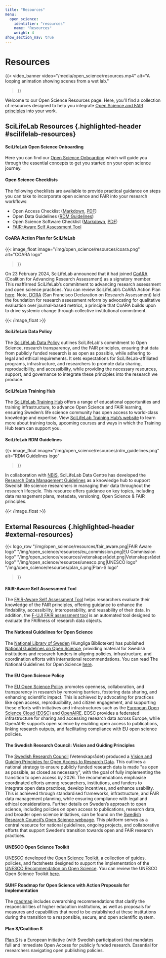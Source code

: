```yaml
---
title: "Resources"
menu:
  open_science:
    identifier: "resources"
    name: "Resources"
    weight: 4
show_section_nav: true
---
```


# Resources

{{< video_banner
  video="/media/open_science/resources.mp4"
  alt="A looping animation showing scenes from a wet lab."
>}}

Welcome to our Open Science Resources page.
Here, you’ll find a collection of resources designed to help you integrate
[Open Science and FAIR principles](/open_science/glossary) into your work.

## SciLifeLab Resources {.highlighted-header #scilifelab-resources}

#### SciLifeLab Open Science Onboarding

Here you can find our [Open Science Onboarding](https://doi.org/10.17044/scilifelab.29087126) which will guide you through the essential concepts to get you started on
your open science journey.

#### Open Science Checklists

The following checklists are available to provide practical guidance on steps you can take to incorporate open science
and FAIR into your research workflows:

- Open Access Checklist ([Markdown](https://github.com/ScilifelabDataCentre/open-science-checklists/blob/develop/open_access_checklist.md), [PDF](https://doi.org/10.17044/scilifelab.29086706.v1))
- Open Data Guidelines ([RDM Guidelines](https://data-guidelines.scilifelab.se/))
- Open Science Software Checklist ([Markdown](https://github.com/ScilifelabDataCentre/open-science-checklists/blob/develop/open_software_checklist.md), [PDF](https://doi.org/10.17044/scilifelab.29086775.v1))
- [FAIR-Aware Self Assessment Tool](https://fairaware.dans.knaw.nl/)

#### CoARA Action Plan for SciLifeLab

{{< image_float 
  image="/img/open_science/resources/coara.png" 
  alt="COARA logo"
>}}

On 23 February 2024, SciLifeLab announced that it had joined [CoARA](https://coara.eu/) (Coalition for Advancing Research
Assessment) as a signatory member. This reaffirmed SciLifeLab’s commitment to advancing research assessment and open
science practices.
You can review SciLifeLab’s CoARA Action Plan [here](https://docs.google.com/document/d/1KAKOK6HoXsixQA5FaPegDIw1w3uI6OvlHgT2YR1m0pg/edit?tab=t.0).
Note, [DORA](https://sfdora.org) (San Francisco Declaration on Research Assessment) laid
the foundation for research assessment reform by advocating for qualitative evaluation over journal-based metrics,
a principle that CoARA builds upon to drive systemic change through collective institutional commitment.

{{< /image_float  >}}

#### SciLifeLab Data Policy

The [SciLifeLab Data Policy](https://www.scilifelab.se/wp-content/uploads/2023/10/Data-Policy.pdf) outlines SciLifeLab's
commitment to Open Science, research transparency, and the FAIR
principles, ensuring that data from publicly funded research is as open as possible, while adhering to legal and
ethical requirements. It sets expectations for SciLifeLab-affiliated programs, infrastructure, and researchers to promote
data sharing, reproducibility, and accessibility, while providing the necessary resources, support, and governance to
integrate these principles into the research we produce.

#### SciLifeLab Training Hub

The [SciLifeLab Training Hub](https://www.scilifelab.se/training/) offers a range of educational opportunities and
training infrastructure, to advance Open Science and FAIR learning, ensuring Sweden’s life science community has open
access to world-class knowledge and expertise. View [SciLifeLab Training Hub’s website](https://www.scilifelab.se/training/)
to learn more about training tools, upcoming courses and ways in which the Training Hub team can support you.

#### SciLifeLab RDM Guidelines

{{< image_float 
  image="/img/open_science/resources/rdm_guidelines.png" 
  alt="RDM Guidelines logo"
>}}

In collaboration with [NBIS](https://nbis.se/), SciLifeLab Data Centre has developed the
[Research Data Management Guidelines](https://data-guidelines.scilifelab.se/) as a knowledge
hub to support Swedish life science researchers in managing their data throughout the research lifecycle. This resource
offers guidance on key topics, including data management plans, metadata, versioning, Open Science & FAIR principles.

{{< /image_float  >}}

## External Resources {.highlighted-header #external-resources}

{{< logo_row
"/img/open_science/resources/fair_aware.png|FAIR Aware logo"
"/img/open_science/resources/eu_commission.png|EU Commission logo"
"/img/open_science/resources/vetenskapsrådet.png|Vetenskapsrådet logo"
"/img/open_science/resources/unesco.png|UNESCO logo"
"/img/open_science/resources/plan_s.png|Plan-S logo"
>}}

#### FAIR-Aware Self Assessment Tool

The [FAIR-Aware Self Assessment Tool](https://fairaware.dans.knaw.nl/) helps researchers evaluate their knowledge of the
FAIR principles, offering guidance to enhance the findability, accessibility, interoperability, and reusability of their
data. In addition, the [F-UJI FAIR assessment tool](https://www.f-uji.net/) is an automated tool designed to evaluate
the FAIRness of research data objects.

#### The National Guidelines for Open Science

The [National Library of Sweden](https://www.kb.se/) (Kungliga Biblioteket) has published
[National Guidelines on Open Science](https://urn.kb.se/resolve?urn=urn:nbn:se:kb:publ-738), providing material for
Swedish institutions and research funders in aligning policies, infrastructure, and coordination efforts with
international recommendations. You can read The National Guidelines for Open Science
[here](https://urn.kb.se/resolve?urn=urn:nbn:se:kb:publ-738).

#### The EU Open Science Policy

The [EU Open Science Policy](https://research-and-innovation.ec.europa.eu/strategy/strategy-research-and-innovation/our-digital-future/open-science_en)
promotes openness, collaboration, and transparency in research by removing barriers, fostering data sharing, and
enhancing scientific impact. This is achieved by advocating for practices like open access, reproducibility, and citizen
engagement, and supporting these efforts with initiatives and infrastructures such as the
[European Open Science Cloud (EOSC)](https://eosc.eu/eosc-about/) and [OpenAIRE](https://www.openaire.eu/).
EOSC provides a federated infrastructure for sharing and accessing research data across Europe, while OpenAIRE supports open science by enabling open access to publications, linking research outputs, and facilitating compliance with EU open science policies.

#### The Swedish Research Council: Vision and Guiding Principles

The [Swedish Research Council](https://www.vr.se/) (Vetenskaprådet) produced a
[Vision and Guiding Principles for Open Access to Research Data](https://www.vr.se/english/mandates/open-science/open-access-to-research-data/vision-and-guiding-principles.html).
This outlines a national strategy to ensure publicly funded research data is made "as open as possible, as closed as
necessary", with the goal of fully implementing the transition to open access by 2026. The recommendations emphasise
coordinated efforts among researchers, institutions, and funders to integrate open data practices, develop incentives,
and enhance usability. This is achieved through standardised frameworks, infrastructure, and FAIR data management
planning, while ensuring compliance with legal and ethical considerations. Further details on Sweden’s approach to open
science, including policies on open access to publications, research data, and broader open science initiatives, can be
found on the [Swedish Research Council’s Open Science webpage](https://www.vr.se/english/mandates/open-science.html).
This platform serves as a central resource for national guidelines, ongoing projects, and collaborative efforts that
support Sweden’s transition towards open and FAIR research practices.

#### UNESCO Open Science Toolkit

[UNESCO](https://www.unesco.org/en) developed the [Open Science Toolkit](https://www.unesco.org/en/open-science/toolkit?hub=686),
a collection of guides, policies, and factsheets designed to support the implementation of the
[UNESCO Recommendation on Open Science](https://www.unesco.org/en/open-science/about?hub=686). You can review the UNESCO
Open Science Toolkit [here](https://www.unesco.org/en/open-science/toolkit?hub=686).

#### SUHF Roadmap for Open Science with Action Proposals for Implementation

The [roadmap](https://suhf.se/app/uploads/2025/02/REC-2021-1-Open-Science-Roadmap-REVISED-31-01-2025.pdf) includes
overarching recommendations that clarify the responsibilities of higher education institutions, as well as proposals for
measures and capabilities that need to be established at these institutions during the transition to a responsible,
secure, and open scientific system.

#### Plan S/Coalition S

[Plan S](https://www.coalition-s.org/) is a European initiative (with Swedish participation) that mandates full and
immediate Open Access for publicly funded research. Essential for researchers navigating open publishing policies.
